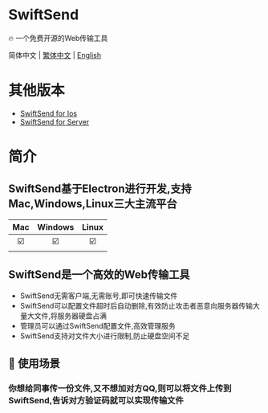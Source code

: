 # SwiftSend

🔥 一个免费开源的Web传输工具

简体中文 | [繁体中文](./README_CH_Hant.md) | [English](./README.md)

# 其他版本
- [SwiftSend for Ios](https://github.com/TechnologyWGJ/SwiftSend-for-ios)
- [SwiftSend for Server](https://github.com/TechnologyWGJ/SwiftSend-for-server)

# 简介
## SwiftSend基于Electron进行开发,支持Mac,Windows,Linux三大主流平台

| Mac | Windows | Linux |
| :---: | :-------: | :-----: |
| ☑️ | ☑️ | ☑️ |

## SwiftSend是一个高效的Web传输工具
- SwiftSend无需客户端,无需账号,即可快速传输文件
- SwiftSend可以配置文件超时后自动删除,有效防止攻击者恶意向服务器传输大量大文件,将服务器硬盘占满
- 管理员可以通过SwiftSend配置文件,高效管理服务
- SwiftSend支持对文件大小进行限制,防止硬盘空间不足
## 🔮 使用场景
### 你想给同事传一份文件,又不想加对方QQ,则可以将文件上传到SwiftSend,告诉对方验证码就可以实现传输文件
